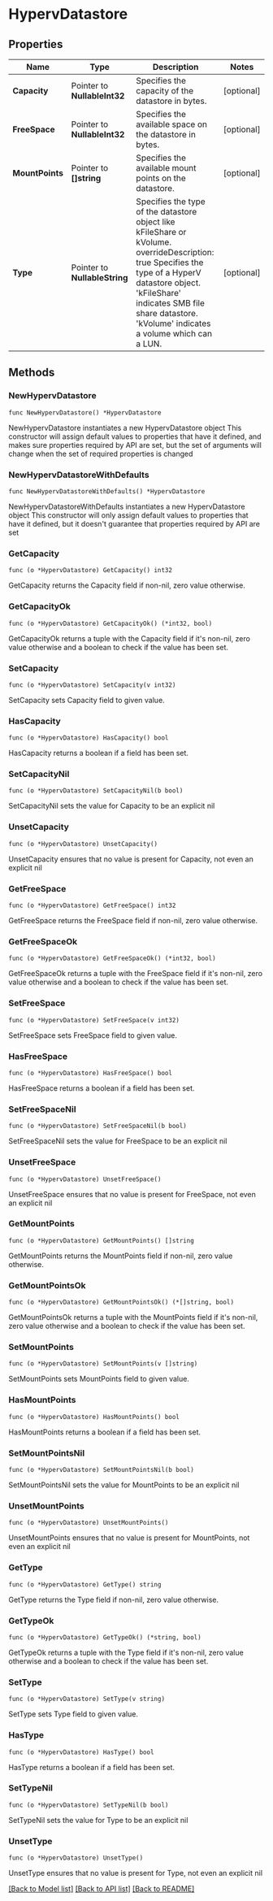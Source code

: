 # HypervDatastore

## Properties

Name | Type | Description | Notes
------------ | ------------- | ------------- | -------------
**Capacity** | Pointer to **NullableInt32** | Specifies the capacity of the datastore in bytes. | [optional] 
**FreeSpace** | Pointer to **NullableInt32** | Specifies the available space on the datastore in bytes. | [optional] 
**MountPoints** | Pointer to **[]string** | Specifies the available mount points on the datastore. | [optional] 
**Type** | Pointer to **NullableString** | Specifies the type of the datastore object like kFileShare or kVolume. overrideDescription: true Specifies the type of a HyperV datastore object. &#39;kFileShare&#39; indicates SMB file share datastore. &#39;kVolume&#39; indicates a volume which can a LUN. | [optional] 

## Methods

### NewHypervDatastore

`func NewHypervDatastore() *HypervDatastore`

NewHypervDatastore instantiates a new HypervDatastore object
This constructor will assign default values to properties that have it defined,
and makes sure properties required by API are set, but the set of arguments
will change when the set of required properties is changed

### NewHypervDatastoreWithDefaults

`func NewHypervDatastoreWithDefaults() *HypervDatastore`

NewHypervDatastoreWithDefaults instantiates a new HypervDatastore object
This constructor will only assign default values to properties that have it defined,
but it doesn't guarantee that properties required by API are set

### GetCapacity

`func (o *HypervDatastore) GetCapacity() int32`

GetCapacity returns the Capacity field if non-nil, zero value otherwise.

### GetCapacityOk

`func (o *HypervDatastore) GetCapacityOk() (*int32, bool)`

GetCapacityOk returns a tuple with the Capacity field if it's non-nil, zero value otherwise
and a boolean to check if the value has been set.

### SetCapacity

`func (o *HypervDatastore) SetCapacity(v int32)`

SetCapacity sets Capacity field to given value.

### HasCapacity

`func (o *HypervDatastore) HasCapacity() bool`

HasCapacity returns a boolean if a field has been set.

### SetCapacityNil

`func (o *HypervDatastore) SetCapacityNil(b bool)`

 SetCapacityNil sets the value for Capacity to be an explicit nil

### UnsetCapacity
`func (o *HypervDatastore) UnsetCapacity()`

UnsetCapacity ensures that no value is present for Capacity, not even an explicit nil
### GetFreeSpace

`func (o *HypervDatastore) GetFreeSpace() int32`

GetFreeSpace returns the FreeSpace field if non-nil, zero value otherwise.

### GetFreeSpaceOk

`func (o *HypervDatastore) GetFreeSpaceOk() (*int32, bool)`

GetFreeSpaceOk returns a tuple with the FreeSpace field if it's non-nil, zero value otherwise
and a boolean to check if the value has been set.

### SetFreeSpace

`func (o *HypervDatastore) SetFreeSpace(v int32)`

SetFreeSpace sets FreeSpace field to given value.

### HasFreeSpace

`func (o *HypervDatastore) HasFreeSpace() bool`

HasFreeSpace returns a boolean if a field has been set.

### SetFreeSpaceNil

`func (o *HypervDatastore) SetFreeSpaceNil(b bool)`

 SetFreeSpaceNil sets the value for FreeSpace to be an explicit nil

### UnsetFreeSpace
`func (o *HypervDatastore) UnsetFreeSpace()`

UnsetFreeSpace ensures that no value is present for FreeSpace, not even an explicit nil
### GetMountPoints

`func (o *HypervDatastore) GetMountPoints() []string`

GetMountPoints returns the MountPoints field if non-nil, zero value otherwise.

### GetMountPointsOk

`func (o *HypervDatastore) GetMountPointsOk() (*[]string, bool)`

GetMountPointsOk returns a tuple with the MountPoints field if it's non-nil, zero value otherwise
and a boolean to check if the value has been set.

### SetMountPoints

`func (o *HypervDatastore) SetMountPoints(v []string)`

SetMountPoints sets MountPoints field to given value.

### HasMountPoints

`func (o *HypervDatastore) HasMountPoints() bool`

HasMountPoints returns a boolean if a field has been set.

### SetMountPointsNil

`func (o *HypervDatastore) SetMountPointsNil(b bool)`

 SetMountPointsNil sets the value for MountPoints to be an explicit nil

### UnsetMountPoints
`func (o *HypervDatastore) UnsetMountPoints()`

UnsetMountPoints ensures that no value is present for MountPoints, not even an explicit nil
### GetType

`func (o *HypervDatastore) GetType() string`

GetType returns the Type field if non-nil, zero value otherwise.

### GetTypeOk

`func (o *HypervDatastore) GetTypeOk() (*string, bool)`

GetTypeOk returns a tuple with the Type field if it's non-nil, zero value otherwise
and a boolean to check if the value has been set.

### SetType

`func (o *HypervDatastore) SetType(v string)`

SetType sets Type field to given value.

### HasType

`func (o *HypervDatastore) HasType() bool`

HasType returns a boolean if a field has been set.

### SetTypeNil

`func (o *HypervDatastore) SetTypeNil(b bool)`

 SetTypeNil sets the value for Type to be an explicit nil

### UnsetType
`func (o *HypervDatastore) UnsetType()`

UnsetType ensures that no value is present for Type, not even an explicit nil

[[Back to Model list]](../README.md#documentation-for-models) [[Back to API list]](../README.md#documentation-for-api-endpoints) [[Back to README]](../README.md)


